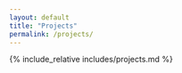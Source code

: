 ```yaml
---
layout: default
title: "Projects"
permalink: /projects/
---
```


{% include_relative includes/projects.md %}
